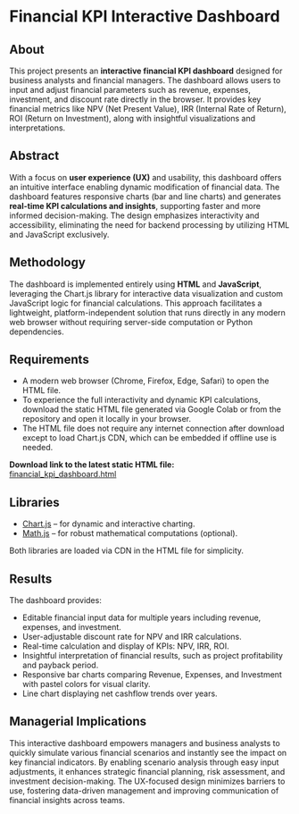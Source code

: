 # Financial KPI Interactive Dashboard

## About  
This project presents an **interactive financial KPI dashboard** designed for business analysts and financial managers. The dashboard allows users to input and adjust financial parameters such as revenue, expenses, investment, and discount rate directly in the browser. It provides key financial metrics like NPV (Net Present Value), IRR (Internal Rate of Return), ROI (Return on Investment), along with insightful visualizations and interpretations.

## Abstract  
With a focus on **user experience (UX)** and usability, this dashboard offers an intuitive interface enabling dynamic modification of financial data. The dashboard features responsive charts (bar and line charts) and generates **real-time KPI calculations and insights**, supporting faster and more informed decision-making. The design emphasizes interactivity and accessibility, eliminating the need for backend processing by utilizing HTML and JavaScript exclusively.

## Methodology  
The dashboard is implemented entirely using **HTML** and **JavaScript**, leveraging the Chart.js library for interactive data visualization and custom JavaScript logic for financial calculations. This approach facilitates a lightweight, platform-independent solution that runs directly in any modern web browser without requiring server-side computation or Python dependencies.

## Requirements  
- A modern web browser (Chrome, Firefox, Edge, Safari) to open the HTML file.  
- To experience the full interactivity and dynamic KPI calculations, download the static HTML file generated via Google Colab or from the repository and open it locally in your browser.  
- The HTML file does not require any internet connection after download except to load Chart.js CDN, which can be embedded if offline use is needed.

**Download link to the latest static HTML file:**  
[financial_kpi_dashboard.html](./financial_kpi_dashboard.html)  

## Libraries  
- [Chart.js](https://www.chartjs.org/) – for dynamic and interactive charting.  
- [Math.js](https://mathjs.org/) – for robust mathematical computations (optional).  

Both libraries are loaded via CDN in the HTML file for simplicity.

## Results  
The dashboard provides:  
- Editable financial input data for multiple years including revenue, expenses, and investment.  
- User-adjustable discount rate for NPV and IRR calculations.  
- Real-time calculation and display of KPIs: NPV, IRR, ROI.  
- Insightful interpretation of financial results, such as project profitability and payback period.  
- Responsive bar charts comparing Revenue, Expenses, and Investment with pastel colors for visual clarity.  
- Line chart displaying net cashflow trends over years.

## Managerial Implications  
This interactive dashboard empowers managers and business analysts to quickly simulate various financial scenarios and instantly see the impact on key financial indicators. By enabling scenario analysis through easy input adjustments, it enhances strategic financial planning, risk assessment, and investment decision-making. The UX-focused design minimizes barriers to use, fostering data-driven management and improving communication of financial insights across teams.
